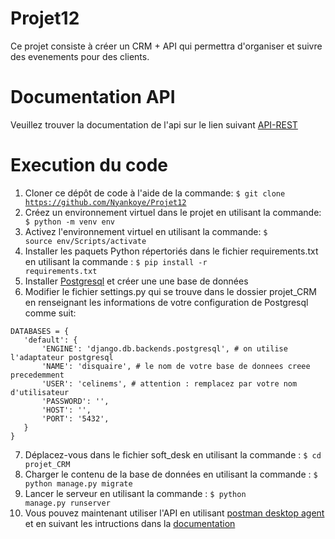 # Projet12
Ce projet consiste à créer un CRM + API qui permettra d'organiser et suivre des evenements pour des clients.


# Documentation API
Veuillez trouver la documentation de l'api sur le lien suivant [API-REST](https://documenter.getpostman.com/view/14846551/TzefBPft)
# Execution du code
 1. Cloner ce dépôt de code à l'aide de la commande: <code>$ git clone https://github.com/Nyankoye/Projet12 </code>
 2. Créez un environnement virtuel dans le projet en utilisant la commande: <code> $ python -m venv env </code>
 3. Activez l'environnement virtuel en utilisant la commande: <code>$ source env/Scripts/activate </code>
 4. Installer les paquets Python répertoriés dans le fichier requirements.txt en utilisant la commande : <code>$ pip install -r requirements.txt </code>
 5. Installer [Postgresql](https://www.postgresql.org/) et créer une une base de données
 6. Modifier le fichier settings.py qui se trouve dans le dossier projet_CRM en renseignant les informations de votre configuration de Postgresql comme suit:
 ```
 DATABASES = {
    'default': {
        'ENGINE': 'django.db.backends.postgresql', # on utilise l'adaptateur postgresql
        'NAME': 'disquaire', # le nom de votre base de donnees creee precedemment
        'USER': 'celinems', # attention : remplacez par votre nom d'utilisateur
        'PASSWORD': '',
        'HOST': '',
        'PORT': '5432',
    }
}
```
 7. Déplacez-vous  dans le fichier soft_desk en utilisant la commande : <code>$ cd projet_CRM </code>
 8. Charger le contenu de la base de données en utilisant la commande : <code>$ python manage.py migrate </code>
 9. Lancer le serveur en utilisant la commande : <code>$ python manage.py runserver </code>
 10. Vous pouvez maintenant utiliser l'API en utilisant [postman desktop agent](https://www.postman.com/downloads/) et en suivant les intructions dans la [documentation](https://documenter.getpostman.com/view/14846551/TzefBPft)